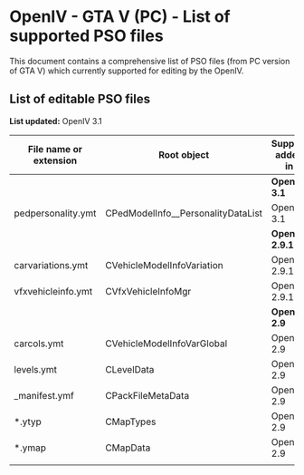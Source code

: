 # OpenIV - GTA V (PC) - List of supported PSO files
This document contains a comprehensive list of PSO files (from PC version of GTA V) which currently supported for editing by the OpenIV.

## List of editable PSO files
**List updated:** OpenIV 3.1

| File name or extension | Root object | Support added in | Notes |
|--|--|--|--|
|  |  | **OpenIV 3.1** |  |
| pedpersonality.ymt | CPedModelInfo__PersonalityDataList | OpenIV 3.1 |  |
|  |  | **OpenIV 2.9.1** |  |
| carvariations.ymt | CVehicleModelInfoVariation | OpenIV 2.9.1 |  |
| vfxvehicleinfo.ymt | CVfxVehicleInfoMgr | OpenIV 2.9.1 |  |
|  |  | **OpenIV 2.9** |  |
| carcols.ymt | CVehicleModelInfoVarGlobal | OpenIV 2.9 |  |
| levels.ymt | CLevelData | OpenIV 2.9 |  |
| _manifest.ymf | CPackFileMetaData | OpenIV 2.9 | |
| *.ytyp | CMapTypes | OpenIV 2.9 | |
| *.ymap | CMapData | OpenIV 2.9 | |
|  |  |  |  |